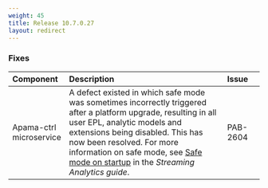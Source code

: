 ```yaml
---
weight: 45
title: Release 10.7.0.27
layout: redirect
---
```


### Fixes

<table>
<colgroup>
    <col style="width: 15%;">
    <col style="width: 70%;">
    <col style="width: 15%;">
</colgroup>
<thead>
<tr>
<th style="text-align:left">Component</th>
<th style="text-align:left">Description</th>
<th style="text-align:left">Issue</th>
</tr>
</thead>
<tbody> 

<tr>
<td style="text-align:left">Apama-ctrl microservice</td>
<td style="text-align:left">A defect existed in which safe mode was sometimes incorrectly triggered after a platform upgrade, 
  resulting in all user EPL, analytic models and extensions being disabled. This has now been resolved.
  For more information on safe mode, see <a href="https://cumulocity.com/guides/10.7.0/apama/troubleshooting/#apama_safe_mode">Safe mode on startup</a>
  in the <em>Streaming Analytics guide</em>.</td>
<td style="text-align:left">PAB-2604</td>
</tr>
</tbody>
</table>






